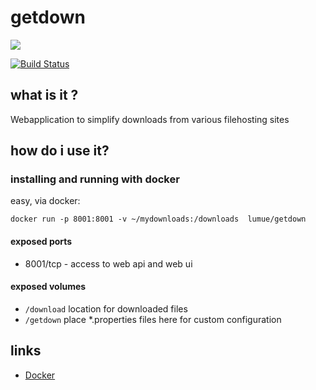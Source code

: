 # getdown

[![](https://badge.imagelayers.io/lumue/getdown:latest.svg)](https://imagelayers.io/?images=lumue/getdown-app-springboot:latest 'Get your own badge on imagelayers.io')

[![Build Status](https://travis-ci.org/lumue/ydlwrapper.svg?branch=master)](https://travis-ci.org/lumue/ydlwrapper)

## what is it ?

Webapplication to simplify downloads from various filehosting sites

## how do i use it?

### installing and running with docker

easy, via docker:
  
```docker run -p 8001:8001 -v ~/mydownloads:/downloads  lumue/getdown```


#### exposed ports

 * 8001/tcp - access to web api and web ui

#### exposed volumes

 * `/download` location for downloaded files
 * `/getdown` place *.properties files here for custom configuration

## links

 * [Docker](https://hub.docker.com/r/lumue/getdown/)

